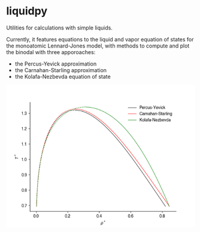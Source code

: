 # liquidpy

Utilities for calculations with simple liquids.

Currently, it features equations to the liquid and vapor equation of states for the monoatomic Lennard-Jones model, with methods to compute and plot the binodal with three apporoaches:

* the Percus-Yevick approximation
* the Carnahan-Starling approximation
* the Kolafa-Nezbevda equation of state

![Lennard-Jones binodals](/eos/LennardJones/examples/binodals.png)